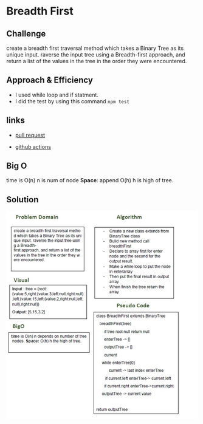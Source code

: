 # Breadth First


## Challenge
create a breadth first traversal method which takes a Binary Tree as its unique input. raverse the input tree using a Breadth-first approach, and return a list of the values in the tree in the order they were encountered.

## Approach & Efficiency
- I used while loop and if statment.
- I did the test by using this command `npm test`

## links
- [pull request](https://github.com/sondos-401-advanced-javascript/data-structures-and-algorithms/pull/19)

- [github actions](https://github.com/sondos-401-advanced-javascript/data-structures-and-algorithms/actions)

## Big O
time is O(n) n is num of node **Space**: append O(h) h is high of tree.

## Solution
![linked list Insertions whiteboard](../../assets/breadth-first.jpg)